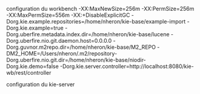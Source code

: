 
configuration du workbench
-XX:MaxNewSize=256m -XX:PermSize=256m -XX:MaxPermSize=556m -XX:+DisableExplicitGC -Dorg.kie.example.repositories=/home/nheron/kie-base/example-import -Dorg.kie.example=true -Dorg.uberfire.metadata.index.dir=/home/nheron/kie-base/lucene -Dorg.uberfire.nio.git.daemon.host=0.0.0.0 -Dorg.guvnor.m2repo.dir=/home/nheron/kie-base/M2_REPO -DM2_HOME=/Users/nheron/.m2/repository-Dorg.uberfire.nio.git.dir=/home/nheron/kie-base/niodir-Dorg.kie.demo=false -Dorg.kie.server.controller=http://localhost:8080/kie-wb/rest/controller







configuration du kie-server